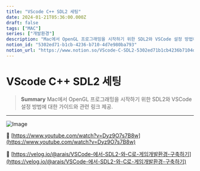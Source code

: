 ```yaml
---
title: "VScode C++ SDL2 세팅"
date: 2024-01-21T05:36:00.000Z
draft: false
tags: ["MAC"]
series: ["개발환경"]
description: "Mac에서 OpenGL 프로그래밍을 시작하기 위한 SDL2와 VSCode 설정 방법에 대한 가이드와 관련 링크 제공."
notion_id: "5302ed71-b1cb-4236-b710-4d7e980ba793"
notion_url: "https://www.notion.so/VScode-C-SDL2-5302ed71b1cb4236b7104d7e980ba793"
---
```


# VScode C++ SDL2 세팅

> **Summary**
> Mac에서 OpenGL 프로그래밍을 시작하기 위한 SDL2와 VSCode 설정 방법에 대한 가이드와 관련 링크 제공.

---

![Image](https://prod-files-secure.s3.us-west-2.amazonaws.com/09ccd4d5-876c-4bba-bbdf-cc77a0a11257/caa21a36-70db-48a1-b9f3-5fd016bf6dfd/Untitled.png?X-Amz-Algorithm=AWS4-HMAC-SHA256&X-Amz-Content-Sha256=UNSIGNED-PAYLOAD&X-Amz-Credential=ASIAZI2LB466TBNOLDHB%2F20250724%2Fus-west-2%2Fs3%2Faws4_request&X-Amz-Date=20250724T080945Z&X-Amz-Expires=3600&X-Amz-Security-Token=IQoJb3JpZ2luX2VjEAAaCXVzLXdlc3QtMiJHMEUCIDIi20HR4TyOwQQbgDRCFt5fgev5o54HViqTtf8CyhecAiEAshpp8tGBdRbBmjf7vbQvNbBuNNFlDbsOxfLJRlNfAH4q%2FwMIKRAAGgw2Mzc0MjMxODM4MDUiDDZwJWDYOcIicpjUnircA8k%2Bp%2BNVlIfoyo7aem6h1RUOWIiNNfuyGDj%2FrXlqRpfKa8FBFonkBv%2FRxQ27jHwcVZDGX%2FU1%2BUsdrQtY8HBKiacBh5UtVrxozzohPreGhTiTPfHvt5zZwnpMKHQjCv%2BIHmcQm6gdxPM41mvNLEbRtdDJqfqZ%2BZ44gXhcvqj7lCFe%2FOwiX6oGeroizOABendiNH1ObGbZhdGVMbS0lsyb87f0eDw4KaXkYr6ms%2Bh2dcke1Y3jlh%2BL52078k6EW6I6WhUgfXundZydvqOXyO4jkJD8DoLXmejrAgwaxMREiyMkcaUEI3s5Uiuvrj5o7OnP9H87JwLrtsN5pUX8casNyKz0FoiosUDMgP1RJGW6KGICpslCVqA9XIsCVJbIJJ1Yv0SwhVmyGZE6STBSIP62%2FbV6BDu5Uo5Vr0jbBwQutonrIa%2FT46fTcu92GgqiQM%2Br%2FWuDHkPRRc%2FDwa%2FiEbZLgWVdasOTgJfwH5ovZaWCzLp9ftLTc3umKxBNiDBwLvBoNcgQG9woGsxpH4QADY8OagLlAD5vkq0aEIEdwUacnyJc7Ci3UGcSJy4uZNjUvbdYKbTN2Tf86n%2Fr3Qg%2Fe7Db8%2FhOEle8d8jKNnkE3xFFqfcx0JhcqO%2FL4suH1tmqMNvOh8QGOqUB5pfssT1LfWmHwpHYH9%2FYW%2Bpx7Mt8esc4nI%2Fn2rvAy5%2BxcbKaGeyiTfphNWUKDtjCOkb4HwA0IaW%2FUmxaFcDPuUDEd9sNT9GvNot2zml0kYjyQxmqU523V8gM7ZOvy%2FpvAKQBUh55U2OfAFQ1t0XTrukMdkwjgx66b%2Bc%2FpJZlddM4mRK9J8tsARkeid9VdEAPzu2VeuVPcoMwow4kyjD0JgK2cIsn&X-Amz-Signature=5750763b149a6742d9285845a47d33725df7de0a587c9069eec348c018a61f7b&X-Amz-SignedHeaders=host&x-amz-checksum-mode=ENABLED&x-id=GetObject)

🔗 [https://www.youtube.com/watch?v=Dyz9O7s7B8w](https://www.youtube.com/watch?v=Dyz9O7s7B8w)

🔗 [https://velog.io/@arais/VSCode-에서-SDL2-와-C로-게임개발환경-구축하기](https://velog.io/@arais/VSCode-에서-SDL2-와-C로-게임개발환경-구축하기)

